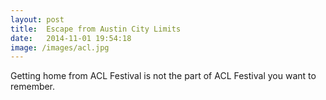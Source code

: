 ```yaml
---
layout: post
title:  Escape from Austin City Limits
date:   2014-11-01 19:54:18
image: /images/acl.jpg
---
```


Getting home from ACL Festival is not the part of ACL Festival you want to remember. 
